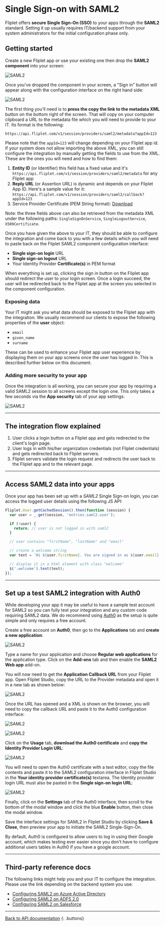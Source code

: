 # Single Sign-on with SAML2

Fliplet offers **secure Single Sign-On (SSO)** to your apps through the **SAML2** standard. Setting it up usually requires IT/backend support from your system administrators for the initial configuration phase only.

## Getting started

Create a new Fliplet app or use your existing one then drop the **SAML2 component** into your screen:

![SAML2](../../assets/img/saml/1.png)

Once you've dropped the component in your screen, a "Sign in" button will appear along with the configuration interface on the right hand side:

![SAML2](../../assets/img/saml/2.png)

The first thing you'll need is to **press the copy the link to the metadata XML** button on the bottom right of the screen. That will copy on your computer clipboard a URL to the metadata file which you will need to provide to your IT. Its format is the following:

```
https://api.fliplet.com/v1/session/providers/saml2/metadata?appId=123
```

Please note that the `appId=123` will change depending on your Fliplet app id. If your system does not allow importing the above XML, you can still configure the integration by manually getting the fields to use from the XML. These are the ones you will need and how to find them:

1. **Entity ID** (or Identifier) this field has a fixed value and it's `https://api.fliplet.com/v1/session/providers/saml2/metadata` for any Fliplet app
2. **Reply URL** (or Assertion URL) is dynamic and depends on your Fliplet App ID. Here's a sample value for it: `https://api.fliplet.com/v1/session/providers/saml2/callback?appId=123`
2. Service Provider Certificate (PEM String format): [Download](../../assets/misc/saml2-certificate.txt)

Note: the three fields above can also be retrieved from the metadata XML under the following paths: `SingleSignOnService`, `SingleLogoutService`, `X509Certificate`.

Once you have given the above to your IT, they should be able to configure the integration and come back to you with a few details which you will need to paste back on the Fliplet SAML2 component configuration interface:

- **Single sign-on login** URL
- **Single sign-on logout** URL
- Your Identity Provider **Certificate(s)** in PEM format

When everything is set up, clicking the sign in button on the Fliplet app should redirect the user to your login screen. Once a login succeed, the user will be redirected back to the Fliplet app at the screen you selected in the component configuration.

### Exposing data

Your IT might ask you what data should be exposed to the Fliplet app with the integration. We usually recommend our clients to expose the following properties of the **user** object:

- `email`
- `given_name`
- `surname`

These can be used to enhance your Fliplet app user experience by displaying them on your app screens once the user has logged in. This is described further below on this document.

### Adding more security to your app

Once the integration is all working, you can secure your app by requiring a valid SAML2 session to all screens except the login one. This only takes a few seconds via the **App security** tab of your app settings:

![SAML2](../../assets/img/saml/3.png)

---

## The integration flow explained

1. User clicks a login button on a Fliplet app and gets redirected to the client's login page.
2. User logs in with his/her organization credentials (not Fliplet credentials) and gets redirected back to Fliplet servers.
3. Fliplet servers validate the login request and redirects the user back to the Fliplet app and to the relevant page.

---

## Access SAML2 data into your apps

Once your app has been set up with a *SAML2* Single Sign-on login, you can access the logged user details using the following JS API:

```js
Fliplet.User.getCachedSession().then(function (session) {
  var user = _.get(session, 'entries.saml2.user');

  if (!user) {
    return; // user is not logged in with saml2
  }

  // user contains "firstName", "lastName" and "email"

  // create a welcome string
  var text = `Hi ${user.firstName}. You are signed in as ${user.email}.`;

  // display it in a html element with class "welcome"
  $('.welcome').text(text);
});
```

---

## Set up a test SAML2 integration with Auth0

While developing your app it may be useful to have a sample test account for SAML2 so you can fully test your integration and any custom code requiring SAML2 data. We do recommend using [Auth0](https://auth0.com) as the setup is quite simple and only requires a free account.

Create a free account on **Auth0**, then go to the **Applications** tab and **create a new application**:

![SAML2](../../assets/img/saml/auth0-1.png)

Type a name for your application and choose **Regular web applications** for the application type. Click on the **Add-ons** tab and then enable the **SAML2 Web app** add-on.

You will now need to get the **Application Callback URL** from your Fliplet app. Open Fliplet Studio, copy the URL to the Provider metadata and open it in a new tab as shown below:

![SAML2](../../assets/img/saml/auth0-2.png)

Once the URL has opened and a XML is shown on the browser, you will need to copy the callback URL and paste it to the Auth0 configuration interface:

![SAML2](../../assets/img/saml/auth0-3.png)

![SAML2](../../assets/img/saml/auth0-4.png)

Click on the **Usage** tab, **download the Auth0 certificate** and **copy the Identity Provider Login URL**:

![SAML2](../../assets/img/saml/auth0-5.png)

You will need to open the Auth0 certificate with a text editor, copy the file contents and paste it to the SAML2 configuration interface in Fliplet Studio in the **Your identity provider certificate(s)** textarea. The Identity provider login URL must also be pasted in the **Single sign-on login URL**:

![SAML2](../../assets/img/saml/auth0-6.png)

Finally, click on the **Settings** tab of the Auth0 interface, then scroll to the bottom of the modal window and click the blue **Enable** button, then close the modal window.

Save the interface settings for SAML2 in Fliplet Studio by clicking **Save & Close**, then preview your app to initiate the SAML2 Single-Sign-On.

By default, Auth0 is configured to allow users to log in using their Google account, which makes testing ever easier since you don't have to configure additional users tables in Auth0 if you have a google account.

---

## Third-party reference docs

The following links might help you and your IT to configure the integration. Please use the link depending on the backend system you use:

- [Configuring SAML2 on Azure Active Directory](https://docs.microsoft.com/en-us/azure/active-directory/active-directory-saas-custom-apps)
- [Configuring SAML2 on ADFS 2.0](https://www.replicon.com/help/configuring-adfs-20-to-work-with-saml-20)
- [Configuring SAML2 on Salesforce](https://help.salesforce.com/articleView?id=sso_saml.htm&type=5)

---

[Back to API documentation](../../API-Documentation.md)
{: .buttons}
